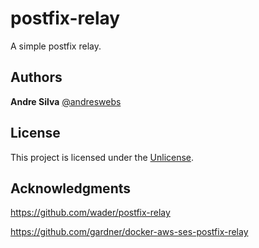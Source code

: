 # postfix-relay

A simple postfix relay.

## Authors

**Andre Silva** [@andreswebs](https://github.com/andreswebs)

## License

This project is licensed under the [Unlicense](UNLICENSE.md).

## Acknowledgments

<https://github.com/wader/postfix-relay>

<https://github.com/gardner/docker-aws-ses-postfix-relay>
